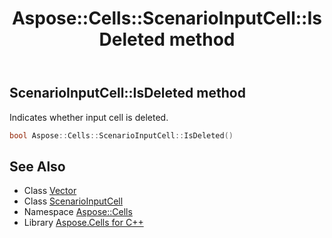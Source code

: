 ﻿---
title: Aspose::Cells::ScenarioInputCell::IsDeleted method
linktitle: IsDeleted
second_title: Aspose.Cells for C++ API Reference
description: 'Aspose::Cells::ScenarioInputCell::IsDeleted method. Indicates whether input cell is deleted in C++.'
type: docs
weight: 1100
url: /cpp/aspose.cells/scenarioinputcell/isdeleted/
---
## ScenarioInputCell::IsDeleted method


Indicates whether input cell is deleted.

```cpp
bool Aspose::Cells::ScenarioInputCell::IsDeleted()
```

## See Also

* Class [Vector](../../vector/)
* Class [ScenarioInputCell](../)
* Namespace [Aspose::Cells](../../)
* Library [Aspose.Cells for C++](../../../)
